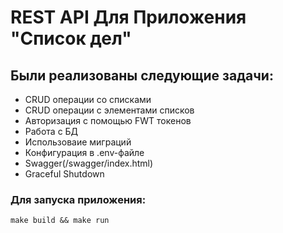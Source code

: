 # REST API Для Приложения "Список дел"

## Были реализованы следующие задачи:
- CRUD операции со списками
- CRUD операции с элементами списков
- Авторизация с помощью FWT токенов
- Работа с БД
- Использоваие миграций
- Конфигурация в .env-файле
- Swagger(/swagger/index.html)
- Graceful Shutdown

### Для запуска приложения:

```
make build && make run
```
